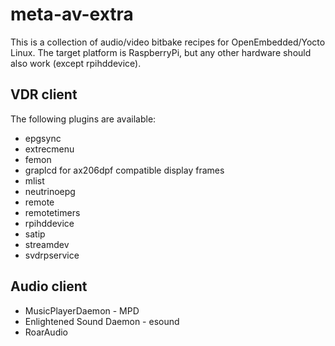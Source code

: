 meta-av-extra
=============

This is a collection of audio/video bitbake recipes for OpenEmbedded/Yocto Linux. The target platform is RaspberryPi, but any other hardware should also work (except rpihddevice).

VDR client
----------

The following plugins are available:

* epgsync
* extrecmenu
* femon
* graplcd for ax206dpf compatible display frames
* mlist
* neutrinoepg
* remote
* remotetimers
* rpihddevice
* satip
* streamdev
* svdrpservice

Audio client
------------

* MusicPlayerDaemon - MPD
* Enlightened Sound Daemon - esound 
* RoarAudio

